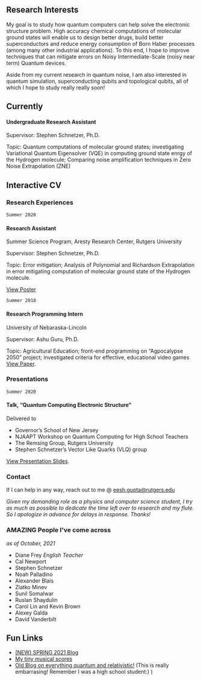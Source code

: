 ## Research Interests

My goal is to study how quantum computers can help solve the electronic structure problem. High accuracy chemical computations of molecular ground states will enable us to design better drugs, build better superconductors and reduce energy consumption of Born Haber processes (among many other industrial applications). To this end, I hope to improve techniques that can mitigate errors on Noisy Intermediate-Scale (noisy near term) Quantum devices.  

Aside from my current research in quantum noise, I am also interested in quantum simulation, superconducting qubits and topological qubits, all of which I hope to study really really soon!


## Currently

#### Undergraduate Research Assistant
Supervisor: Stephen Schnetzer, Ph.D.

Topic: Quantum computations of molecular ground states; investigating Variational Quantum Eigensolver (VQE) in computing ground state enrgy of the Hydrogen molecule; Comparing noise amplification techniques in Zero Noise Extrapolation (ZNE)

## Interactive CV

### Research Experiences

`Summer 2020`
#### Research Assistant
Summer Science Program, Aresty Research Center, Rutgers University

Supervisor: Stephen Schnetzer, Ph.D.

Topic: Error mitigation; Analysis of Polynomial and Richardson Extrapolation in error mitigating computation of molecular ground state of the Hydrogen molecule.

[View Poster](https://github.com/EeshGupta/VQE_Research/blob/master/Poster/eesh-gupta-poster.pdf)

`Summer 2018`
#### Research Programming Intern
University of Nebaraska-Lincoln	

Supervisor: Ashu Guru, Ph.D.

Topic: Agricultural Education; front-end programming on “Agpocalypse 2050” project; investigated criteria for effective, educational video games 
[View Paper](https://github.com/EeshGupta/eeshgupta.github.io/blob/main/documents/Wrong%20Game%2C%20Wrong%20Message.pdf).


### Presentations

`Summer 2020`
#### Talk, “Quantum Computing Electronic Structure” 			           	     
Delivered to 
* Governor’s School of New Jersey                               
* NJAAPT Workshop on Quantum Computing for High School Teachers  
* The Remsing Group, Rutgers University
* Stephen Schnetzer’s Vector Like Quarks (VLQ) group

[View Presentation Slides](https://github.com/EeshGupta/VQE_Research/tree/master/Presentations).

### Contact
If I can help in any way, reach out to me @ eesh.gupta@rutgers.edu 

_Given my demanding role as a physics and computer science student, I try as much as possible to dedicate the time left over to research and my flute. So I apologize in advance for delays in response. Thanks!_

### AMAZING People I've come across 
_as of October, 2021_
* Diane Frey _English Teacher_
* Cal Newport 
* Stephen Schnetzer 
* Noah Palladino
* Alexander Blais
* Zlatko Minev
* Sunil Somalwar
* Ruslan Shaydulin
* Carol Lin and Kevin Brown
* Alexey Galda
* David Vanderbilt


## Fun Links
- [(NEW) SPRING 2021 Blog](https://eeshsblogs.blogspot.com/)
- [My tiny musical scores](https://musescore.com/user/10340756)
- [Old Blog on everything quantum and relativistic!](http://quantatime.blogspot.com/) (This is really embarrasing! Remember I was a high school student:) )
